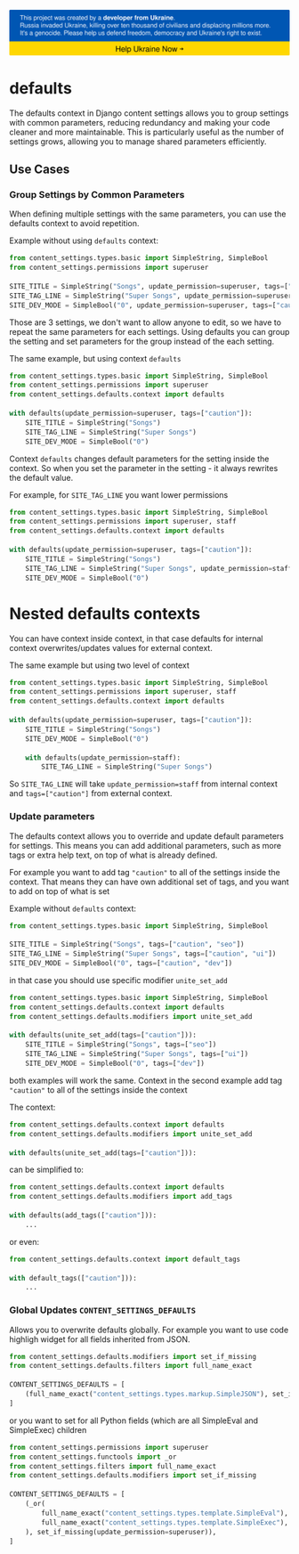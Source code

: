 [![Stand With Ukraine](https://raw.githubusercontent.com/vshymanskyy/StandWithUkraine/main/banner-direct-single.svg)](https://stand-with-ukraine.pp.ua)

# defaults

The defaults context in Django content settings allows you to group settings with common parameters, reducing redundancy and making your code cleaner and more maintainable. This is particularly useful as the number of settings grows, allowing you to manage shared parameters efficiently.

## Use Cases

### Group Settings by Common Parameters

When defining multiple settings with the same parameters, you can use the defaults context to avoid repetition.

Example without using `defaults` context:

```python
from content_settings.types.basic import SimpleString, SimpleBool
from content_settings.permissions import superuser

SITE_TITLE = SimpleString("Songs", update_permission=superuser, tags=["caution"])
SITE_TAG_LINE = SimpleString("Super Songs", update_permission=superuser, tags=["caution"])
SITE_DEV_MODE = SimpleBool("0", update_permission=superuser, tags=["caution"])
```

Those are 3 settings, we don't want to allow anyone to edit, so we have to repeat the same parameters for each settings. Using defaults you can group the setting and set parameters for the group instead of the each setting.

The same example, but using context `defaults`

```python
from content_settings.types.basic import SimpleString, SimpleBool
from content_settings.permissions import superuser
from content_settings.defaults.context import defaults

with defaults(update_permission=superuser, tags=["caution"]):
    SITE_TITLE = SimpleString("Songs")
    SITE_TAG_LINE = SimpleString("Super Songs")
    SITE_DEV_MODE = SimpleBool("0")
```

Context `defaults` changes default parameters for the setting inside the context. So when you set the parameter in the setting - it always rewrites the default value.

For example, for `SITE_TAG_LINE` you want lower permissions

```python
from content_settings.types.basic import SimpleString, SimpleBool
from content_settings.permissions import superuser, staff
from content_settings.defaults.context import defaults

with defaults(update_permission=superuser, tags=["caution"]):
    SITE_TITLE = SimpleString("Songs")
    SITE_TAG_LINE = SimpleString("Super Songs", update_permission=staff)
    SITE_DEV_MODE = SimpleBool("0")
```

# Nested defaults contexts

You can have context inside context, in that case defaults for internal context overwrites/updates values for external context.

The same example but using two level of context

```python
from content_settings.types.basic import SimpleString, SimpleBool
from content_settings.permissions import superuser, staff
from content_settings.defaults.context import defaults

with defaults(update_permission=superuser, tags=["caution"]):
    SITE_TITLE = SimpleString("Songs")
    SITE_DEV_MODE = SimpleBool("0")

    with defaults(update_permission=staff):
        SITE_TAG_LINE = SimpleString("Super Songs")
```

So `SITE_TAG_LINE` will take `update_permission=staff` from internal context and `tags=["caution"]` from external context.

### Update parameters

The defaults context allows you to override and update default parameters for settings. This means you can add additional parameters, such as more tags or extra help text, on top of what is already defined.

For example you want to add tag `"caution"` to all of the settings inside the context. That means they can have own additional set of tags, and you want to add on top of what is set

Example without `defaults` context:

```python
from content_settings.types.basic import SimpleString, SimpleBool

SITE_TITLE = SimpleString("Songs", tags=["caution", "seo"])
SITE_TAG_LINE = SimpleString("Super Songs", tags=["caution", "ui"])
SITE_DEV_MODE = SimpleBool("0", tags=["caution", "dev"])
```

in that case you should use specific modifier `unite_set_add`

```python
from content_settings.types.basic import SimpleString, SimpleBool
from content_settings.defaults.context import defaults
from content_settings.defaults.modifiers import unite_set_add

with defaults(unite_set_add(tags=["caution"])):
    SITE_TITLE = SimpleString("Songs", tags=["seo"])
    SITE_TAG_LINE = SimpleString("Super Songs", tags=["ui"])
    SITE_DEV_MODE = SimpleBool("0", tags=["dev"])
```

both examples will work the same. Context in the second example add tag `"caution"` to all of the settings inside the context

The context:

```python
from content_settings.defaults.context import defaults
from content_settings.defaults.modifiers import unite_set_add

with defaults(unite_set_add(tags=["caution"])):
```

can be simplified to:

```python
from content_settings.defaults.context import defaults
from content_settings.defaults.modifiers import add_tags

with defaults(add_tags(["caution"])):
    ...
```

or even:

```python
from content_settings.defaults.context import default_tags

with default_tags(["caution"])):
    ...
```

### Global Updates `CONTENT_SETTINGS_DEFAULTS`

Allows you to overwrite defaults globally. For example you want to use code highligh widget for all fields inherited from JSON.

```python
from content_settings.defaults.modifiers import set_if_missing
from content_settings.defaults.filters import full_name_exact

CONTENT_SETTINGS_DEFAULTS = [
    (full_name_exact("content_settings.types.markup.SimpleJSON"), set_if_missing(widget=SomeCodeWidget)),
]
```

or you want to set for all Python fields (which are all SimpleEval and SimpleExec) children

```python
from content_settings.permissions import superuser
from content_settings.functools import _or
from content_settings.filters import full_name_exact
from content_settings.defaults.modifiers import set_if_missing

CONTENT_SETTINGS_DEFAULTS = [
    (_or(
        full_name_exact("content_settings.types.template.SimpleEval"),
        full_name_exact("content_settings.types.template.SimpleExec"),
    ), set_if_missing(update_permission=superuser)),
]
```
